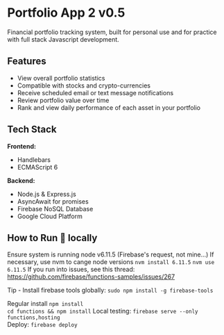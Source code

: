 # Portfolio App 2 v0.5
Financial portfolio tracking system, built for personal use and for practice with full stack Javascript development.
  
## Features  
* View overall portfolio statistics  
* Compatible with stocks and crypto-currencies
* Receive scheduled email or text message notifications  
* Review portfolio value over time  
* Rank and view daily performance of each asset in your portfolio  
  
## Tech Stack  
**Frontend:**  
* Handlebars  
* ECMAScript 6
 
**Backend:**   
* Node.js & Express.js  
* AsyncAwait for promises  
* Firebase NoSQL Database  
* Google Cloud Platform  
  
## How to Run 🏃‍ locally
Ensure system is running node v6.11.5 (Firebase's request, not mine...)
If necessary, use nvm to cange node versions
`nvm install 6.11.5`
`nvm use 6.11.5`
If you run into issues, see this thread: https://github.com/firebase/functions-samples/issues/267

Tip - Install firebase tools globally:
`sudo npm install -g firebase-tools`

Regular install
`npm install`  
`cd functions && npm install`
Local testing: `firebase serve --only functions,hosting`  
Deploy: `firebase deploy`  
